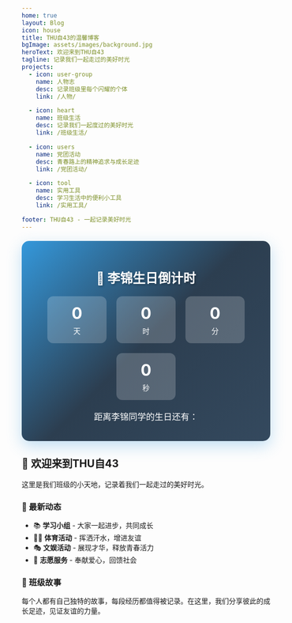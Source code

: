 ```yaml
---
home: true
layout: Blog
icon: house
title: THU自43的温馨博客
bgImage: assets/images/background.jpg
heroText: 欢迎来到THU自43
tagline: 记录我们一起走过的美好时光
projects:
  - icon: user-group
    name: 人物志
    desc: 记录班级里每个闪耀的个体
    link: /人物/

  - icon: heart
    name: 班级生活
    desc: 记录我们一起度过的美好时光
    link: /班级生活/

  - icon: users
    name: 党团活动
    desc: 青春路上的精神追求与成长足迹
    link: /党团活动/

  - icon: tool
    name: 实用工具
    desc: 学习生活中的便利小工具
    link: /实用工具/

footer: THU自43 - 一起记录美好时光
---
```


<!-- 生日倒计时 -->
<div id="countdown-container" style="background: linear-gradient(135deg, #3498db 0%, #2c3e50 50%, #34495e 100%); color: white; text-align: center; padding: 20px; margin: 20px 0; border-radius: 15px; box-shadow: 0 10px 30px rgba(52, 152, 219, 0.3);">
  <h2 style="font-size: 1.6rem; margin-bottom: 20px; text-shadow: 2px 2px 4px rgba(0,0,0,0.3);">🎂 李锦生日倒计时</h2>
  <div id="countdown-display" style="display: flex; justify-content: center; gap: 20px; margin: 20px 0; flex-wrap: wrap;">
    <div style="background: rgba(255,255,255,0.2); border-radius: 12px; padding: 15px 20px; min-width: 80px;">
      <span id="days" style="display: block; font-size: 2rem; font-weight: bold;">0</span>
      <span style="display: block; font-size: 0.9rem; margin-top: 5px;">天</span>
    </div>
    <div style="background: rgba(255,255,255,0.2); border-radius: 12px; padding: 15px 20px; min-width: 80px;">
      <span id="hours" style="display: block; font-size: 2rem; font-weight: bold;">0</span>
      <span style="display: block; font-size: 0.9rem; margin-top: 5px;">时</span>
    </div>
    <div style="background: rgba(255,255,255,0.2); border-radius: 12px; padding: 15px 20px; min-width: 80px;">
      <span id="minutes" style="display: block; font-size: 2rem; font-weight: bold;">0</span>
      <span style="display: block; font-size: 0.9rem; margin-top: 5px;">分</span>
    </div>
    <div style="background: rgba(255,255,255,0.2); border-radius: 12px; padding: 15px 20px; min-width: 80px;">
      <span id="seconds" style="display: block; font-size: 2rem; font-weight: bold;">0</span>
      <span style="display: block; font-size: 0.9rem; margin-top: 5px;">秒</span>
    </div>
  </div>
  <div id="birthday-celebration" style="display: none; padding: 20px 0;">
    <h2 style="font-size: 2.2rem; margin-bottom: 20px;">🎉 生日快乐！李锦同学！🎉</h2>
    <div style="font-size: 3rem;">🎆🎇✨🎊</div>
  </div>
  <p id="countdown-message" style="margin-top: 15px; font-size: 1.1rem;">距离李锦同学的生日还有：</p>
</div>

<!-- 生日内容区域 - 默认隐藏 -->
<div id="birthday-content" style="display: none;">

## 🎊 生日快乐，李锦！🎊

<div style="text-align: center; padding: 40px 20px; background: linear-gradient(135deg, rgba(255, 182, 193, 0.1) 0%, rgba(255, 192, 203, 0.2) 50%, rgba(255, 182, 193, 0.1) 100%); border-radius: 20px; margin: 20px 0; box-shadow: 0 10px 30px rgba(255, 107, 157, 0.2);">

### 🌟 今天是属于你的特别日子！

在这个美好的日子里，我们THU自43的全体同学都在为你送上最真挚的生日祝福！

**🎂 愿你的笑容如蛋糕般甜蜜**  
**🎈 愿你的梦想如气球般飞翔**  
**✨愿你的未来如星光般闪耀**  
**🌈 愿你的人生如彩虹般绚烂**

</div>

## 🎁 特别的生日礼物

<div style="display: grid; grid-template-columns: repeat(auto-fit, minmax(300px, 1fr)); gap: 20px; margin: 30px 0;">

<div style="background: linear-gradient(45deg, rgba(255, 107, 157, 0.1), rgba(255, 167, 38, 0.1)); padding: 20px; border-radius: 15px; text-align: center; box-shadow: 0 5px 15px rgba(0,0,0,0.1);">

### 🎵 生日歌
*Happy Birthday to You*  
*Happy Birthday to You*  
*Happy Birthday Dear 李锦*  
*Happy Birthday to You* 🎶

</div>

<div style="background: linear-gradient(45deg, rgba(233, 30, 99, 0.1), rgba(255, 152, 0, 0.1)); padding: 20px; border-radius: 15px; text-align: center; box-shadow: 0 5px 15px rgba(0,0,0,0.1);">

### 🎯 生日愿望
- 健康快乐每一天
- 学业进步创佳绩  
- 友谊长存心连心
- 梦想成真笑开颜

</div>

</div>

## 💝 来自同学们的爱

> 每一份祝福都承载着我们对你满满的爱意和美好的期望！

[👉 查看完整的同学祝福合集](/人物/2025-08-06-lj.html)

---

<div style="text-align: center; padding: 30px; background: linear-gradient(90deg, rgba(255, 107, 157, 0.1), rgba(255, 167, 38, 0.1), rgba(233, 30, 99, 0.1)); border-radius: 20px; margin: 20px 0;">

**🎉 愿这个生日成为你人生中最美好的回忆之一！🎉**

*—— 来自THU自43全体同学的真挚祝福*

</div>

</div>

<!-- 正常内容区域 - 默认显示 -->
<div id="normal-content">

## 👋 欢迎来到THU自43

这里是我们班级的小天地，记录着我们一起走过的美好时光。

### 🌟 最新动态

- 📚 **学习小组** - 大家一起进步，共同成长
- 🏃‍♂️ **体育活动** - 挥洒汗水，增进友谊  
- 🎭 **文娱活动** - 展现才华，释放青春活力
- 🤝 **志愿服务** - 奉献爱心，回馈社会

### 📖 班级故事

每个人都有自己独特的故事，每段经历都值得被记录。在这里，我们分享彼此的成长足迹，见证友谊的力量。

</div>
